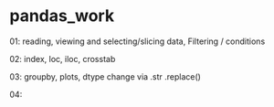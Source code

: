 # pandas_work
01: reading, viewing and selecting/slicing data, Filtering / conditions

02: index, loc, iloc, crosstab

03: groupby, plots, dtype change via .str .replace() 

04:
